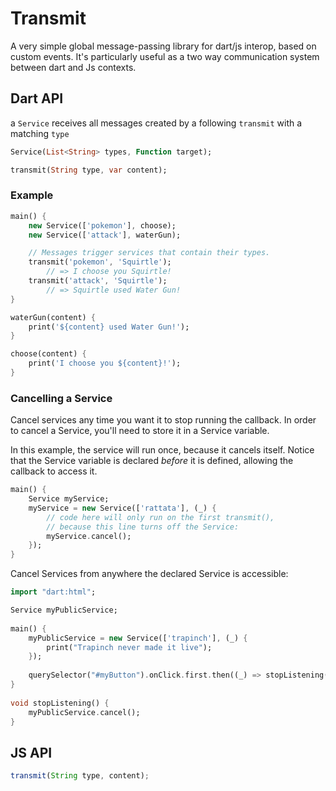 # Transmit

A very simple global message-passing library for dart/js interop, based on custom events.
It's particularly useful as a two way communication system between dart and Js contexts.

## Dart API
a `Service` receives all messages created by a following `transmit` with a matching `type`

```dart
Service(List<String> types, Function target);

transmit(String type, var content);
```

### Example

```dart
main() {
    new Service(['pokemon'], choose);
    new Service(['attack'], waterGun);

    // Messages trigger services that contain their types.
    transmit('pokemon', 'Squirtle');
        // => I choose you Squirtle!
    transmit('attack', 'Squirtle');
        // => Squirtle used Water Gun!
}

waterGun(content) {
    print('${content} used Water Gun!');
}

choose(content) {
    print('I choose you ${content}!');
}
```
    
### Cancelling a Service

Cancel services any time you want it to stop running the callback. In order to cancel a Service, you'll need to store it in a Service variable.

In this example, the service will run once, because it cancels itself.
Notice that the Service variable is declared *before* it is defined, allowing the callback to access it.

```dart
main() {
    Service myService;
    myService = new Service(['rattata'], (_) {
        // code here will only run on the first transmit(),
        // because this line turns off the Service:
        myService.cancel();
    });
}
```
    
Cancel Services from anywhere the declared Service is accessible:

```dart
import "dart:html";

Service myPublicService;
    
main() {
    myPublicService = new Service(['trapinch'], (_) {
        print("Trapinch never made it live");
    });
        
    querySelector("#myButton").onClick.first.then((_) => stopListening());
}
    
void stopListening() {
    myPublicService.cancel();
}
```

## JS API

```javascript
transmit(String type, content);
```
